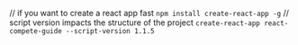 // if you want to create a react app fast
`npm install create-react-app -g`
// script version impacts the structure of the project
`create-react-app react-compete-guide --script-version 1.1.5`
